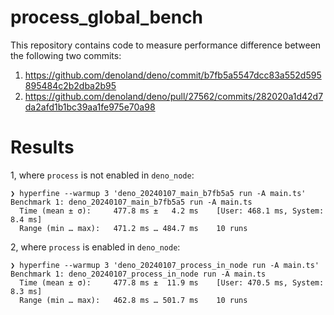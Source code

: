 # process_global_bench

This repository contains code to measure performance difference between the following two commits:

1. https://github.com/denoland/deno/commit/b7fb5a5547dcc83a552d595895484c2b2dba2b95
2. https://github.com/denoland/deno/pull/27562/commits/282020a1d42d7da2afd1b1bc39aa1fe975e70a98

# Results

1, where `process` is not enabled in `deno_node`:

```
❯ hyperfine --warmup 3 'deno_20240107_main_b7fb5a5 run -A main.ts'
Benchmark 1: deno_20240107_main_b7fb5a5 run -A main.ts
  Time (mean ± σ):     477.8 ms ±   4.2 ms    [User: 468.1 ms, System: 8.4 ms]
  Range (min … max):   471.2 ms … 484.7 ms    10 runs
```

2, where `process` is enabled in `deno_node`:

```
❯ hyperfine --warmup 3 'deno_20240107_process_in_node run -A main.ts'
Benchmark 1: deno_20240107_process_in_node run -A main.ts
  Time (mean ± σ):     477.8 ms ±  11.9 ms    [User: 470.5 ms, System: 8.3 ms]
  Range (min … max):   462.8 ms … 501.7 ms    10 runs
```
